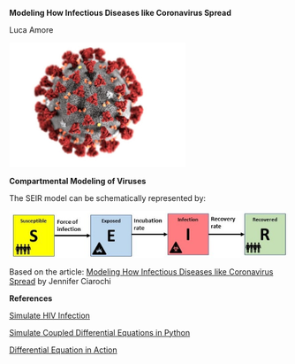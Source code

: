 **Modeling How Infectious Diseases like Coronavirus Spread**

Luca Amore

![COVID-19](https://github.com/lookee/seir-model/blob/master/covid-19.jpg?raw=true)

**Compartmental Modeling of Viruses**

The SEIR model can be schematically represented by:

![SEIR](https://github.com/lookee/seir-model/blob/master/SEIR_model.jpg?raw=true)

Based on the article:
[Modeling How Infectious Diseases like Coronavirus Spread](https://triplebyte.com/blog/modeling-infectious-diseases)
by Jennifer Ciarochi

**References**

[Simulate HIV Infection](https://apmonitor.com/pdc/index.php/Main/SimulateHIV)

[Simulate Coupled Differential Equations in Python](https://youtu.be/zRMmiBMjP9o)

[Differential Equation in Action](https://www.udacity.com/course/differential-equations-in-action--cs222)
